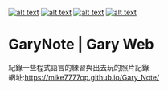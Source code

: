 <!-- display the social media buttons in your README -->
[![alt text][1.1]][1] <!--(instagram) -->
[![alt text][2.1]][2] <!--(facebook) -->
[![alt text][3.1]][3] <!--(twitter) -->
[![alt text][4.1]][4] <!--(github) -->

<!-- links to social media icons -->
<!-- no need to change these -->

<!-- icons with padding -->

[1.1]: https://i.imgur.com/GmxhYO0.png (instagram icon with padding)
[2.1]: https://i.imgur.com/oFsAcMx.png (facebook icon with padding)
[3.1]: https://i.imgur.com/YCdR3o9.png (twitter icon with padding)
[4.1]: https://i.imgur.com/5BWvIrF.png (github icon with padding)

<!-- links to your social media accounts -->
<!-- update these accordingly -->

[1]: https://www.instagram.com/gary_pu_666/
[2]: https://www.facebook.com/pu.k.yi.3/
[3]: https://twitter.com/Gary66662
[4]: https://github.com/mike7777op

<!-- Please don't remove this: Grab your social icons from https://github.com/mike7777op -->

# GaryNote | Gary Web
紀錄一些程式語言的練習與出去玩的照片記錄  
網址:https://mike7777op.github.io/Gary_Note/
